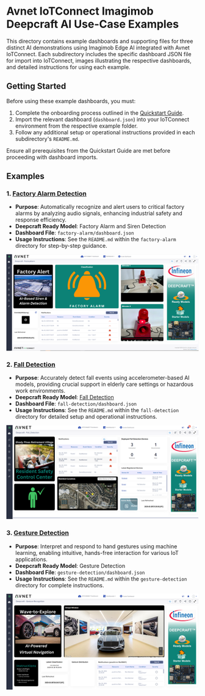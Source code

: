 # Avnet IoTConnect Imagimob Deepcraft AI Use-Case Examples

This directory contains example dashboards and supporting files for three distinct AI demonstrations using Imagimob Edge AI integrated with Avnet IoTConnect. Each subdirectory includes the specific dashboard JSON file for import into IoTConnect, images illustrating the respective dashboards, and detailed instructions for using each example.

## Getting Started
Before using these example dashboards, you must:

1. Complete the onboarding process outlined in the [Quickstart Guide](https://github.com/avnet-iotconnect/avnet-iotc-mtb-ai-imagimob-rm/blob/main/QUICKSTART.md).
2. Import the relevant dashboard (`dashboard.json`) into your IoTConnect environment from the respective example folder.
3. Follow any additional setup or operational instructions provided in each subdirectory's `README.md`.

Ensure all prerequisites from the Quickstart Guide are met before proceeding with dashboard imports.

## Examples

### 1. [Factory Alarm Detection](https://github.com/avnet-iotconnect/avnet-iotc-mtb-ai-imagimob-rm/tree/main/files/factory-alarm)
- **Purpose**: Automatically recognize and alert users to critical factory alarms by analyzing audio signals, enhancing industrial safety and response efficiency.
- **Deepcraft Ready Model**: Factory Alarm and Siren Detection
- **Dashboard File**: `factory-alarm/dashboard.json`
- **Usage Instructions**: See the `README.md` within the `factory-alarm` directory for step-by-step guidance.

![Factory Alarm Dashboard](./factory-alarm/factory_alarm_dashboard.png)

### 2. [Fall Detection](https://github.com/avnet-iotconnect/avnet-iotc-mtb-ai-imagimob-rm/tree/main/files/fall-detection)
- **Purpose**: Accurately detect fall events using accelerometer-based AI models, providing crucial support in elderly care settings or hazardous work environments.
- **Deepcraft Ready Model**: [Fall Detection](https://github.com/avnet-iotconnect/avnet-iotc-mtb-ai-fall-detection)
- **Dashboard File**: `fall-detection/dashboard.json`
- **Usage Instructions**: See the `README.md` within the `fall-detection` directory for detailed setup and operational instructions.

![Fall Detection Dashboard](./fall-detection/fall_detection_dashboard.png)

### 3. [Gesture Detection](https://github.com/avnet-iotconnect/avnet-iotc-mtb-ai-imagimob-rm/tree/main/files/gesture-detection)
- **Purpose**: Interpret and respond to hand gestures using machine learning, enabling intuitive, hands-free interaction for various IoT applications.
- **Deepcraft Ready Model**: Gesture Detection
- **Dashboard File**: `gesture-detection/dashboard.json`
- **Usage Instructions**: See the `README.md` within the `gesture-detection` directory for complete instructions.

![Gesture Detection Dashboard](./gesture-detection/retail_gesture_dashboard.png)
